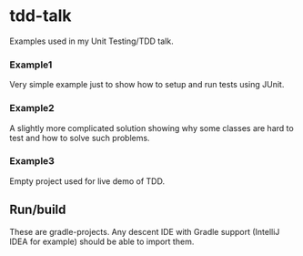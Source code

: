 # tdd-talk
Examples used in my Unit Testing/TDD talk.

### Example1
Very simple example just to show how to setup and run tests using JUnit.

### Example2
A slightly more complicated solution showing why some classes are hard to test and how to solve such problems.

### Example3
Empty project used for live demo of TDD.

## Run/build
These are gradle-projects. Any descent IDE with Gradle support (IntelliJ IDEA for example) should be able to import them.
